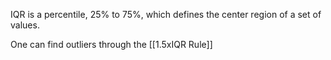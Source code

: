 IQR is a percentile, 25% to 75%, which defines the center region of a set of values.

One can find outliers through the [[1.5xIQR Rule]]